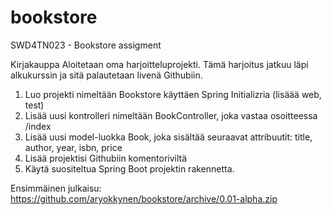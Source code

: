 # bookstore
SWD4TN023 - Bookstore assigment

Kirjakauppa Aloitetaan oma harjoitteluprojekti. Tämä harjoitus jatkuu läpi alkukurssin ja sitä palautetaan livenä Githubiin.   

1. Luo projekti nimeltään Bookstore käyttäen Spring Initializria (lisäää web, test)
2. Lisää uusi kontrolleri nimeltään BookController, joka vastaa osoitteessa /index 
3. Lisää uusi model-luokka Book, joka sisältää seuraavat attribuutit: title, author, year, isbn, price
4. Lisää projektisi Githubiin komentoriviltä
5. Käytä suositeltua Spring Boot projektin rakennetta. 

Ensimmäinen julkaisu: https://github.com/aryokkynen/bookstore/archive/0.01-alpha.zip


